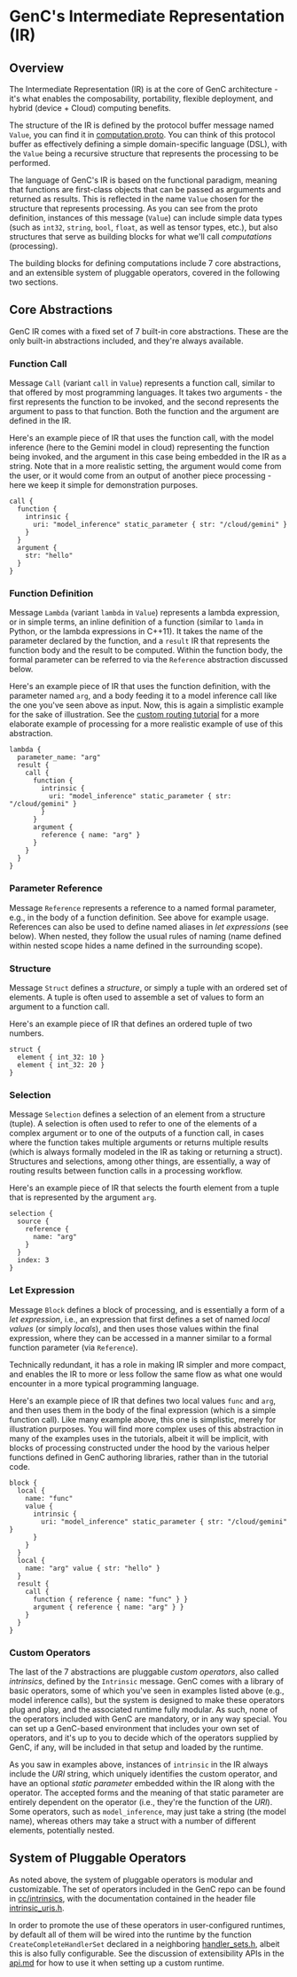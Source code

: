 # GenC's Intermediate Representation (IR)

## Overview

The Intermediate Representation (IR) is at the core of GenC architecture - it's
what enables the composability, portability, flexible deployment, and hybrid
(device + Cloud) computing benefits.

The structure of the IR is defined by the protocol buffer message named
`Value`, you can find it in [computation.proto](../proto/v0/computation.proto).
You can think of this protocol buffer as effectively defining a simple
domain-specific language (DSL), with the `Value` being a recursive structure
that represents the processing to be performed.

The language of GenC's IR is based on the functional paradigm, meaning that
functions are first-class objects that can be passed as arguments and returned
as results. This is reflected in the name `Value` chosen for the structure that
represents processing. As you can see from the proto definition, instances of
this message (`Value`) can include simple data types (such as `int32`, `string`,
`bool`, `float`, as well as tensor types, etc.), but also structures that serve
as building blocks for what we'll call *computations* (processing).

The building blocks for defining computations include 7 core abstractions, and
an extensible system of pluggable operators, covered in the following two
sections.

## Core Abstractions

GenC IR comes with a fixed set of 7 built-in core abstractions. These are the
only built-in abstractions included, and they're always available.

### Function Call

Message `Call` (variant `call` in `Value`) represents a function call, similar
to that offered by most programming languages. It takes two arguments - the
first represents the function to be invoked, and the second represents the
argument to pass to that function. Both the function and the argument are
defined in the IR.

Here's an example piece of IR that uses the function call, with the model
inference (here to the Gemini model in cloud) representing the function being
invoked, and the argument in this case being embedded in the IR as a string.
Note that in a more realistic setting, the argument would come from the user,
or it would come from an output of another piece processing - here we keep it
simple for demonstration purposes.

```
call {
  function {
    intrinsic {
      uri: "model_inference" static_parameter { str: "/cloud/gemini" }
    }
  }
  argument {
    str: "hello"
  }
}
```

### Function Definition

Message `Lambda` (variant `lambda` in `Value`) represents a lambda expression,
or in simple terms, an inline definition of a function (similar to `lamda` in
Python, or the lambda expressions in C++11). It takes the name of the parameter
declared by the function, and a `result` IR that represents the function body
and the result to be computed. Within the function body, the formal parameter
can be referred to via the `Reference` abstraction discussed below.

Here's an example piece of IR that uses the function definition, with the
parameter named `arg`, and a body feeding it to a model inference call like the
one you've seen above as input. Now, this is again a simplistic example for
the sake of illustration. See the
[custom routing tutorial](tutorials/tutorial_2_custom_routing.ipynb)
for a more elaborate example of processing for a more realistic example of use
of this abstraction.

```
lambda {
  parameter_name: "arg"
  result {
    call {
      function {
        intrinsic {
          uri: "model_inference" static_parameter { str: "/cloud/gemini" }
        }
      }
      argument {
        reference { name: "arg" }
      }
    }
  }
}
```

### Parameter Reference

Message `Reference` represents a reference to a named formal parameter, e.g.,
in the body of a function definition. See above for example usage. References
can also be used to define named aliases in *let expressions* (see below).
When nested, they follow the usual rules of naming (name defined within nested
scope hides a name defined in the surrounding scope).

### Structure

Message `Struct` defines a *structure*, or simply a tuple with an ordered set
of elements. A tuple is often used to assemble a set of values to form an
argument to a function call.

Here's an example piece of IR that defines an ordered tuple of two numbers.

```
struct {
  element { int_32: 10 }
  element { int_32: 20 }
}
```

### Selection

Message `Selection` defines a selection of an element from a structure (tuple).
A selection is often used to refer to one of the elements of a complex argument
or to one of the outputs of a function call, in cases where the function takes
multiple arguments or returns multiple results (which is always formally modeled
in the IR as taking or returning a struct). Structures and selections, among
other things, are essentially, a way of routing results between function calls
in a processing workflow.

Here's an example piece of IR that selects the fourth element from a tuple that
is represented by the argument `arg`.

```
selection {
  source {
    reference {
      name: "arg"
    }
  }
  index: 3
}
```

### Let Expression

Message `Block` defines a block of processing, and is essentially a form of a
*let expression*, i.e., an expression that first defines a set of named *local
values* (or simply *locals*), and then uses those values within the final
expression, where they can be accessed in a manner similar to a formal function
parameter (via `Reference`).

Technically redundant, it has a role in making IR simpler and more compact, and
enables the IR to more or less follow the same flow as what one would encounter
in a more typical programming language.

Here's an example piece of IR that defines two local values `func` and `arg`,
and then uses them in the body of the final expression (which is a simple
function call). Like many example above, this one is simplistic, merely for
illustration purposes. You will find more complex uses of this abstraction in
many of the examples uses in the tutorials, albeit it will be implicit, with
blocks of processing constructed under the hood by the various helper functions
defined in GenC authoring libraries, rather than in the tutorial code.

```
block {
  local {
    name: "func"
    value {
      intrinsic {
        uri: "model_inference" static_parameter { str: "/cloud/gemini" }
      }
    }
  }
  local {
    name: "arg" value { str: "hello" }
  }
  result {
    call {
      function { reference { name: "func" } }
      argument { reference { name: "arg" } }
    }
  }
}
```

### Custom Operators

The last of the 7 abstractions are pluggable *custom operators*, also called
*intrinsics*, defined by the `Intrinsic` message. GenC comes with a library of
basic operators, some of which you've seen in examples listed above (e.g.,
model inference calls), but the system is designed to make these operators
plug and play, and the associated runtime fully modular. As such, none of the
operators included with GenC are mandatory, or in any way special. You can
set up a GenC-based environment that includes your own set of operators, and
it's up to you to decide which of the operators supplied by GenC, if any, will
be included in that setup and loaded by the runtime.

As you saw in examples above, instances of `intrinsic` in the IR always include
the *URI* string, which uniquely identifies the custom operator, and have an
optional *static parameter* embedded within the IR along with the operator. The
accepted forms and the meaning of that static parameter are entirely dependent
on the operator (i.e., they're the function of the *URI*). Some operators, such
as `model_inference`, may just take a string (the model name), whereas others
may take a struct with a number of different elements, potentially nested.

## System of Pluggable Operators

As noted above, the system of pluggable operators is modular and customizable.
The set of operators included in the GenC repo can be found in
[cc/intrinsics](../cc/intrinsics/), with the documentation contained in the
header file [intrinsic_uris.h](../cc/intrinsics/intrinsic_uris.h).

In order to promote the use of these operators in user-configured runtimes,
by default all of them will be wired into the runtime by the function
`CreateCompleteHandlerSet` declared in a neighboring [handler_sets.h](../cc/intrinsics/handler_sets.h),
albeit this is also fully configurable. See the discussion of extensibility APIs
 in the [api.md](api.md) for how to use it when setting up a custom runtime.


